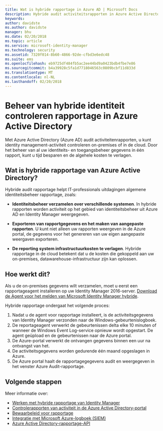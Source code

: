 ```yaml
---
title: Wat is hybride rapportage in Azure AD | Microsoft Docs
description: Hybride audit activiteitsrapporten in Azure Active Directory kunt u de gecontroleerde gebeurtenissen bekijken in de cloud en de on-premises.
keywords: 
author: davidste
ms.author: davidste
manager: bhu
ms.date: 02/20/2018
ms.topic: article
ms.service: microsoft-identity-manager
ms.technology: security
ms.assetid: 7320f014-8b60-4866-92de-cfbd3e6edc48
ms.suite: ems
ms.openlocfilehash: eb9725df484fb5ac2ee44bd9a0423bdb4fbe7e86
ms.sourcegitcommit: b4a39928c5fa1d7718046563c0809bcbf11d833d
ms.translationtype: MT
ms.contentlocale: nl-NL
ms.lasthandoff: 02/20/2018
---
```

# <a name="hybrid-identity-management-audit-reporting-in-azure-active-directory"></a>Beheer van hybride identiteit controleren rapportage in Azure Active Directory
Met Azure Active Directory (Azure AD) audit activiteitenrapporten, u kunt identity management-activiteit controleren on-premises of in de cloud. Door het beheer van al uw identiteits- en toegangsbeheer gegevens in één rapport, kunt u tijd besparen en de algehele kosten te verlagen.

## <a name="what-is-azure-active-directory-hybrid-reporting"></a>Wat is hybride rapportage van Azure Active Directory?
Hybride audit rapportage helpt IT-professionals uitdagingen algemene identiteitsbeheer rapportage, zoals:

* **Identiteitsbeheer verzamelen over verschillende systemen**. In hybride rapporten worden activiteit op het gebied van identiteitsbeheer uit Azure AD en Identity Manager weergegeven.

* **Exporteren van rapportgegevens en het maken van aangepaste rapporten**. U kunt niet alleen uw rapporten weergeven in de Azure portal, de gegevens voor het genereren van uw eigen aangepaste weergaven exporteren.

* **De reporting system infrastructuurkosten te verlagen**. Hybride rapportage in de cloud betekent dat u de kosten die gekoppeld aan uw on-premises, datawarehouse-infrastructuur zijn kan oplossen.

## <a name="how-does-it-work"></a>Hoe werkt dit?

Als u de on-premises gegevens wilt verzamelen, moet u eerst een rapportageagent installeren op uw Identity Manager 2016-server. [Download de Agent voor het melden van Microsoft Identity Manager hybride](https://www.microsoft.com/download/details.aspx?id=55112).

Hybride rapportage ondergaat het volgende proces:
1. Nadat u de agent voor rapportage installeert, is de activiteitsgegevens van Identity Manager verzonden naar de Windows-gebeurtenislogboek.
2. De reportageagent verwerkt de gebeurtenissen delta elke 10 minuten of wanneer de Windows Event Log-service opnieuw wordt opgestart. De agent geüpload en de gebeurtenissen naar de Azure portal.
3. De Azure-portal verwerkt de ontvangen gegevens binnen een uur na ontvangst van het.
4. De activiteitsgegevens worden gedurende één maand opgeslagen in Azure.
5. De Azure portal haalt de rapportagegegevens audit en weergegeven in het venster Azure Audit-rapportage.

## <a name="next-steps"></a>Volgende stappen
Meer informatie over:
- [Werken met hybride rapportage van Identity Manager](working-with-identity-manager-hybrid-reporting.md)
- [Controlerapporten van activiteit in de Azure Active Directory-portal](https://docs.microsoft.com/azure/active-directory/active-directory-reporting-activity-audit-logs)
- [Bewaarbeleid voor rapportage](https://docs.microsoft.com/azure/active-directory/active-directory-reporting-retention)
- [Integratie met Microsoft Azure-logboek (SIEM)](https://docs.microsoft.com/azure/security/security-azure-log-integration-overview)
- [Azure Active Directory-rapportage-API](https://docs.microsoft.com/azure/active-directory/active-directory-reporting-api-getting-started)
